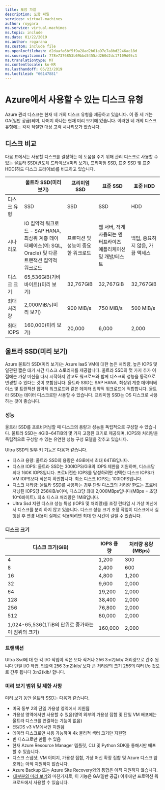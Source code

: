 ```yaml
---
title: 포함 파일
description: 포함 파일
services: virtual-machines
author: roygara
ms.service: virtual-machines
ms.topic: include
ms.date: 01/22/2019
ms.author: rogarana
ms.custom: include file
ms.openlocfilehash: d2daafa6bf5f9a28ad2b61a97e7a8bd2246ae18d
ms.sourcegitcommit: 778e7376853b69bbd5455ad260d2dc17109d05c1
ms.translationtype: MT
ms.contentlocale: ko-KR
ms.lasthandoff: 05/23/2019
ms.locfileid: "66147881"
---
```

# <a name="what-disk-types-are-available-in-azure"></a>Azure에서 사용할 수 있는 디스크 유형

Azure 관리 디스크는 현재 네 개의 디스크 유형을 제공하고 있습니다. 이 중 세 개는 GA(일반 공급)되며, 나머지 하나는 현재 미리 보기에 있습니다. 이러한 네 개의 디스크 유형에는 각각 적절한 대상 고객 시나리오가 있습니다.

## <a name="disk-comparison"></a>디스크 비교

다음 표에서는 사용할 디스크를 결정하는 데 도움을 주기 위해 관리 디스크로 사용할 수 있는 울트라 SSD(반도체 드라이브)(미리 보기), 프리미엄 SSD, 표준 SSD 및 표준 HDD(하드 디스크 드라이브)를 비교하고 있습니다.

|   | 울트라 SSD(미리 보기)   | 프리미엄 SSD   | 표준 SSD   | 표준 HDD   |
|---------|---------|---------|---------|---------|
|디스크 유형   |SSD   |SSD   |SSD   |HDD   |
|시나리오   |IO 집약적 워크로드 - SAP HANA, 최상위 계층 데이터베이스(예: SQL, Oracle) 및 다른 트랜잭션 집약적 워크로드   |프로덕션 및 성능이 중요한 워크로드   |웹 서버, 적게 사용되는 엔터프라이즈 애플리케이션 및 개발/테스트   |백업, 중요하지 않음, 가끔 액세스   |
|디스크 크기   |65,536GiB(기비바이트)(미리 보기)   |32,767GiB    |32,767GiB   |32,767GiB   |
|최대 처리량   |2,000MiB/s(미리 보기)   |900 MiB/s   |750 MiB/s   |500 MiB/s   |
|최대 IOPS   |160,000(미리 보기)   |20,000   |6,000   |2,000   |

## <a name="ultra-ssd-preview"></a>울트라 SSD(미리 보기)

Azure 울트라 SSD(미리 보기)는 Azure IaaS VM에 대한 높은 처리량, 높은 IOPS 및 일관된 짧은 대기 시간 디스크 스토리지를 제공합니다. 울트라 SSD의 몇 가지 추가 이점에는 가상 머신을 다시 시작하지 않고도 워크로드와 함께 디스크의 성능을 동적으로 변경할 수 있다는 것이 포함됩니다. 울트라 SSD는 SAP HANA, 최상위 계층 데이터베이스 및 트랜잭션 집약적 워크로드와 같은 데이터 집약적 워크로드에 적합합니다. 울트라 SSD는 데이터 디스크로만 사용할 수 있습니다. 프리미엄 SSD는 OS 디스크로 사용하는 것이 좋습니다.

### <a name="performance"></a>성능

울트라 SSD를 프로비저닝할 때 디스크의 용량과 성능을 독립적으로 구성할 수 있습니다. 울트라 SSD는 4GiB~64TiB의 몇 가지 고정된 크기로 제공되며, IOPS와 처리량을 독립적으로 구성할 수 있는 유연한 성능 구성 모델을 갖추고 있습니다.

Ultra SSD의 일부 키 기능은 다음과 같습니다.

- 디스크 용량: 울트라 SSD의 용량은 4GiB에서 최대 64TiB입니다.
- 디스크 IOPS: 울트라 SSD는 300IOPS/GiB의 IOPS 제한을 지원하며, 디스크당 최대 160K IOPS입니다. 프로비전한 IOPS를 달성하려면 선택한 디스크 IOPS가 VM IOPS보다 작은지 확인합니다. 최소 디스크 IOPS는 100IOPS입니다.
- 디스크 처리량: 울트라 SSD를 사용하는 경우 단일 디스크의 처리량 한도는 프로비저닝된 IOPS당 256KiB/s이며, 디스크당 최대 2,000MBps입니다(MBps = 초당 10^6바이트). 최소 디스크 처리량은 1MiB입니다.
- Ultra Ssd 지원 디스크 성능 특성 (IOPS 및 처리량)를 조정 런타임 시 가상 머신에서 디스크를 분리 하지 않고 있습니다. 디스크 성능 크기 조정 작업이 디스크에서 실행된 후 변경 내용이 실제로 적용되려면 최대 한 시간이 걸릴 수 있습니다.

### <a name="disk-size"></a>디스크 크기

|디스크 크기(GiB)  |IOPS 용량  |처리량 용량(MBps)  |
|---------|---------|---------|
|4     |1,200         |300         |
|8     |2,400         |600         |
|16     |4,800         |1,200         |
|32     |9,600         |2,000         |
|64     |19,200         |2,000         |
|128     |38,400         |2,000         |
|256     |76,800         |2,000         |
|512     |80,000         |2,000         |
|1,024-65,536(1TiB의 단위로 증가하는 이 범위의 크기)     |160,000         |2,000         |

### <a name="transactions"></a>트랜잭션

Ultra Ssd에 대 한 각 I/O 작업이 적은 보다 작거나 256 3:n2}kib/ 처리량으로 간주 됩니다 단일 I/O 작업. 입출력 256 3:n2}kib/ 보다 큰 처리량의 크기 256의 여러 I/o 것으로 간주 됩니다 3:n2}kib/ 합니다.

### <a name="preview-scope-and-limitations"></a>미리 보기 범위 및 제한 사항

미리 보기 동안 울트라 SSD는 다음과 같습니다.

- 미국 동부 2의 단일 가용성 영역에서 지원됨  
- 가용성 영역에서만 사용할 수 있음(영역 외부의 가용성 집합 및 단일 VM 배포에는 울트라 디스크를 연결하는 기능이 없음)
- ES/DS v3 VM에서만 지원됨
- 데이터 디스크로만 사용 가능하며 4k 물리적 섹터 크기만 지원함  
- 빈 디스크로만 만들 수 있음  
- 현재 Azure Resource Manager 템플릿, CLI 및 Python SDK를 통해서만 배포할 수 있습니다.
- 디스크 스냅샷, VM 이미지, 가용성 집합, 가상 머신 확장 집합 및 Azure 디스크 암호화는 아직 지원하지 않습니다.
- Azure Backup 또는 Azure Site Recovery와의 통합은 아직 지원하지 않습니다.
-  [대부분의 미리 보기](https://azure.microsoft.com/support/legal/preview-supplemental-terms/)와 마찬가지로, 이 기능은 GA(일반 공급) 이후에만 프로덕션 워크로드에서 사용할 수 있습니다.
